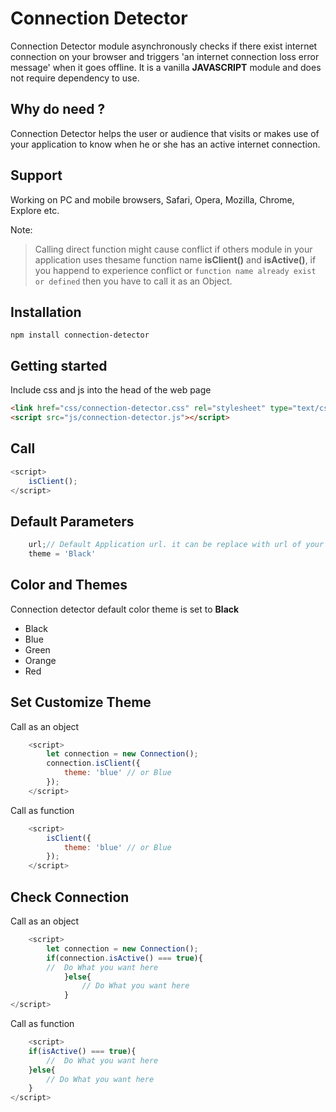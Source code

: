 # Connection Detector
 
Connection Detector module asynchronously checks if there exist internet connection on your browser and triggers 'an internet connection loss error message' when it goes offline.
It is a vanilla **JAVASCRIPT** module and does not require dependency to use.

## Why do need ?
Connection Detector helps the user or audience that visits or makes use of your application to know when he or she has an active internet connection.

## Support
Working on PC and mobile browsers, Safari, Opera, Mozilla, Chrome, Explore etc.


Note:

 > Calling direct function might cause conflict if others module in your application uses thesame function name **isClient()** and **isActive()**, if you happend  to experience conflict or ```function name already exist or defined``` then you have to call it as an Object.


## Installation 

````
npm install connection-detector
````

## Getting started

Include css and js into the head of the web page

````html
<link href="css/connection-detector.css" rel="stylesheet" type="text/css" />
<script src="js/connection-detector.js"></script>

````
## Call 

```javascript
<script>
    isClient();
</script>
```

## Default Parameters

```javascript
    url;// Default Application url. it can be replace with url of your choice
    theme = 'Black' 
```
    

## Color and Themes

Connection detector default color theme is set to **Black**

* Black
* Blue
* Green
* Orange
* Red

## Set Customize Theme

Call as an object 

```javascript
    <script>
        let connection = new Connection();
        connection.isClient({
            theme: 'blue' // or Blue
        });
    </script>
```

Call as function

```javascript
    <script>
        isClient({
            theme: 'blue' // or Blue
        });
    </script>
```

## Check Connection

Call as an object

```javascript
    <script>
        let connection = new Connection();
        if(connection.isActive() === true){
        //  Do What you want here 
            }else{
                // Do What you want here
            }
</script>
```

Call as function

```javascript
    <script>
    if(isActive() === true){
        //  Do What you want here 
    }else{
        // Do What you want here
    }
</script>
```
